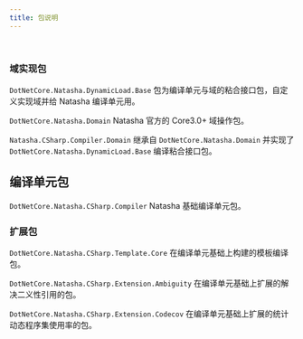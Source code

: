 ```yaml
---
title: 包说明
---
```


<br/>

### 域实现包

`DotNetCore.Natasha.DynamicLoad.Base` 包为编译单元与域的粘合接口包，自定义实现域并给 Natasha 编译单元用。

`DotNetCore.Natasha.Domain` Natasha 官方的 Core3.0+ 域操作包。

`Natasha.CSharp.Compiler.Domain` 继承自 `DotNetCore.Natasha.Domain` 并实现了 `DotNetCore.Natasha.DynamicLoad.Base` 编译粘合接口包。

## 编译单元包

`DotNetCore.Natasha.CSharp.Compiler` Natasha 基础编译单元包。

### 扩展包

`DotNetCore.Natasha.CSharp.Template.Core` 在编译单元基础上构建的模板编译包。

`DotNetCore.Natasha.CSharp.Extension.Ambiguity` 在编译单元基础上扩展的解决二义性引用的包。

`DotNetCore.Natasha.CSharp.Extension.Codecov` 在编译单元基础上扩展的统计动态程序集使用率的包。
